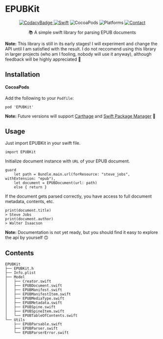 # EPUBKit

<p align=center>
    <a href="https://www.codacy.com/app/witekbobrowski/EPUBKit?utm_source=github.com&amp;utm_medium=referral&amp;utm_content=witekbobrowski/EPUBKit&amp;utm_campaign=Badge_Grade"><img alt="CodacyBadge" src="https://api.codacy.com/project/badge/Grade/35b59c32fd77448da5bab9041ebba524"</a>
    <a href="https://swift.org"><img alt="Swift" src="https://img.shields.io/badge/Swift-4.0-oragne.svg"></a>
    <a><img alt="CocoaPods" src="https://img.shields.io/badge/pod-0.2.0-blue.svg"></a>
    <a><img alt="Platforms" src="https://img.shields.io/badge/platform-iOS-oragne.svg"></a>
    <a href="https://twitter.com/witekbobrowski"><img alt="Contact" src="https://img.shields.io/badge/contact-@witekbobrowski-blue.svg"></a>
</p>
<p align=center>
📚 A simple swift library for parsing EPUB documents
</p>

__Note:__ This library is still in its early stages! I will experiment and change the API until I am satisfied with the result. I do not reccomend using this library in larger projects (who am I fooling, nobody will use it anyway), although feedback will be highly appreciated 🙇
 
## Installation

#### CocoaPods
Add the following to your `Podfile`:
```
pod 'EPUBKit'
```
__Note:__ Future versions will support [Carthage](https://github.com/Carthage/Carthage) and [Swift Package Manager](https://swift.org/package-manager/) 💃

## Usage
Just import EPUBKit in your swift file.
```
import EPUBKit
```

Initialize document instance with `URL` of your EPUB document. 
```
guard
    let path = Bundle.main.url(forResource: "steve_jobs", withExtension: "epub"),
    let document = EPUBDocument(url: path) 
    else { return }
```

If the document gets parsed correctly, you have access to full document metadata, contents, etc.
```
print(document.title) 
> Steve Jobs
print(document.author) 
> Walter Isaacson
```
__Note:__ Documentation is not yet ready, but you should find it easy to explore the api by yourself 🙃

## Contents

```
EPUBKit
├── EPUBKit.h
├── Info.plist
├── Model
│   ├── Creator.swift
│   ├── EPUBDocument.swift
│   ├── EPUBManifest.swift
│   ├── EPUBManifestItem.swift
│   ├── EPUBMediaType.swift
│   ├── EPUBMetadata.swift
│   ├── EPUBSpine.swift
│   ├── EPUBSpineItem.swift
│   └── EPUBTableOfContents.swift
└── Utils
    ├── EPUBParsable.swift
    ├── EPUBParser.swift
    └── EPUBParserError.swift
```
